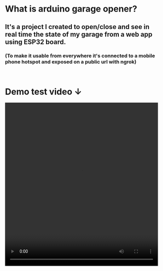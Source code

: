 # What is arduino garage opener?

## It's a project I created to open/close and see in real time the state of my garage from a web app using ESP32 board.

### (To make it usable from everywhere it's connected to a mobile phone hotspot and exposed on a public url with ngrok)

<br/>

# Demo test video ↓

<video width="100%" height="540" controls>
  <source src="./test-vid.mp4" type="video/mp4">
</video>
